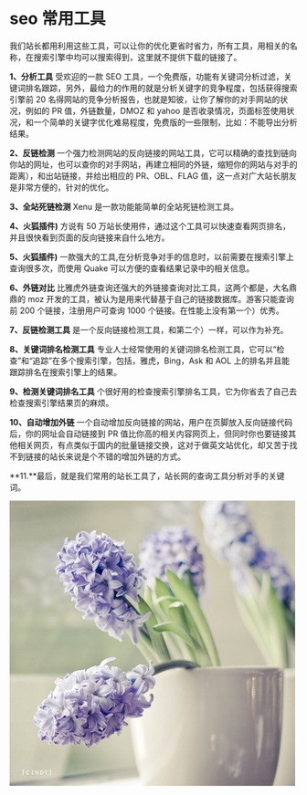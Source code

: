 # seo 常用工具

我们站长都用利用这些工具，可以让你的优化更省时省力，所有工具，用相关的名称，在搜索引擎中均可以搜索得到，这里就不提供下载的链接了。

**1、分析工具**
受欢迎的一款 SEO 工具，一个免费版，功能有关键词分析过滤，关键词排名跟踪，另外，最给力的作用的就是分析关键字的竞争程度，包括获得搜索引擎前 20 名得网站的竞争分析报告，也就是知彼，让你了解你的对手网站的状况，例如的 PR 值，外链数量，DMOZ 和 yahoo 是否收录情况，页面标签使用状况，和一个简单的关键字优化难易程度，免费版的一些限制，比如：不能导出分析结果。

**2、反链检测**
一个强力检测网站的反向链接的网站工具，它可以精确的查找到链向你站的网址，也可以查你的对手网站，再建立相同的外链，缩短你的网站与对手的距离），和出站链接，并给出相应的 PR、OBL、FLAG 值，这一点对广大站长朋友是非常方便的，针对的优化。

**3、全站死链检测**
Xenu 是一款功能能简单的全站死链检测工具。

**4、火狐插件)**
方说有 50 万站长使用件，通过这个工具可以快速查看网页排名，并且很快看到页面的反向链接来自什么地方。

**5、火狐插件)**
一款强大的工具,在分析竞争对手的信息时，以前需要在搜索引擎上查询很多次，而使用 Quake 可以方便的查看结果记录中的相关信息。

**6、外链对比**
比雅虎外链查询还强大的外链接查询对比工具，这两个都是，大名鼎鼎的 moz 开发的工具，被认为是用来代替基于自己的链接数据库。游客只能查询前 200 个链接，注册用户可查询 1000 个链接。在性能上没有第一个）优秀。

**7、反链检测工具**
是一个反向链接检测工具，和第二个）一样，可以作为补充。

**8、关键词排名检测工具**
专业人士经常使用的关键词排名检测工具，它可以“检查”和“追踪”在多个搜索引擎，包括，雅虎，Bing，Ask 和 AOL 上的排名并且能跟踪排名在搜索引擎上的结果。

**9、检测关键词排名工具**
个很好用的检查搜索引擎排名工具，它为你省去了自己去检查搜索引擎结果页的麻烦。

**10、自动增加外链**
一个自动增加反向链接的网站，用户在页脚放入反向链接代码后，你的网址会自动链接到 PR 值比你高的相关内容网页上，但同时你也要链接其他相关网页，有点类似于国内的批量链接交换，这对于做英文站优化，却又苦于找不到链接的站长来说是个不错的增加外链的方式。

**11.**最后，就是我们常用的站长工具了，站长网的查询工具分析对手的关键词。

![](images/5.jpg)